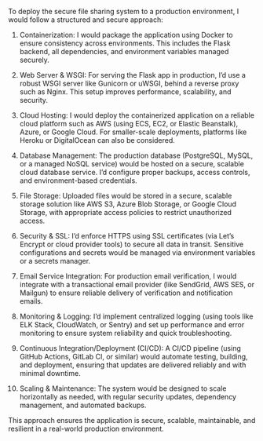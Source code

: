 To deploy the secure file sharing system to a production environment, I would follow a structured and secure approach:

1. Containerization:
I would package the application using Docker to ensure consistency across environments. This includes the Flask backend, all dependencies, and environment variables managed securely.

2. Web Server & WSGI:
For serving the Flask app in production, I’d use a robust WSGI server like Gunicorn or uWSGI, behind a reverse proxy such as Nginx. This setup improves performance, scalability, and security.

3. Cloud Hosting:
I would deploy the containerized application on a reliable cloud platform such as AWS (using ECS, EC2, or Elastic Beanstalk), Azure, or Google Cloud. For smaller-scale deployments, platforms like Heroku or DigitalOcean can also be considered.

4. Database Management:
The production database (PostgreSQL, MySQL, or a managed NoSQL service) would be hosted on a secure, scalable cloud database service. I’d configure proper backups, access controls, and environment-based credentials.

5. File Storage:
Uploaded files would be stored in a secure, scalable storage solution like AWS S3, Azure Blob Storage, or Google Cloud Storage, with appropriate access policies to restrict unauthorized access.

6. Security & SSL:
I’d enforce HTTPS using SSL certificates (via Let’s Encrypt or cloud provider tools) to secure all data in transit. Sensitive configurations and secrets would be managed via environment variables or a secrets manager.

7. Email Service Integration:
For production email verification, I would integrate with a transactional email provider (like SendGrid, AWS SES, or Mailgun) to ensure reliable delivery of verification and notification emails.

8. Monitoring & Logging:
I’d implement centralized logging (using tools like ELK Stack, CloudWatch, or Sentry) and set up performance and error monitoring to ensure system reliability and quick troubleshooting.

9. Continuous Integration/Deployment (CI/CD):
A CI/CD pipeline (using GitHub Actions, GitLab CI, or similar) would automate testing, building, and deployment, ensuring that updates are delivered reliably and with minimal downtime.

10. Scaling & Maintenance:
The system would be designed to scale horizontally as needed, with regular security updates, dependency management, and automated backups.

This approach ensures the application is secure, scalable, maintainable, and resilient in a real-world production environment.
